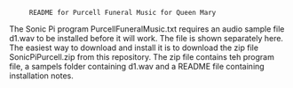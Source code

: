         README for Purcell Funeral Music for Queen Mary
The Sonic Pi program PurcellFuneralMusic.txt requires
an audio sample file d1.wav to be installed before it
will work. The file is shown separately here. The easiest way
to download and install it is to download the zip file
SonicPiPurcell.zip from this repository.
The zip file contains teh program file, a sampels folder
containing d1.wav and a README file containing installation notes.